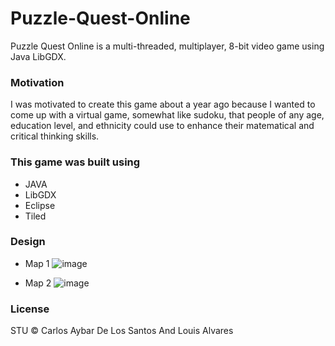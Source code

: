 # Puzzle-Quest-Online
Puzzle Quest Online is a  multi-threaded, multiplayer, 8-bit video game using Java LibGDX.

### Motivation

I was motivated to create this game about a year ago because I wanted to come up with a virtual game, somewhat like sudoku, that people of any age, education level, and ethnicity could use to enhance their matematical and critical thinking skills.

### This game was built using

* JAVA
* LibGDX
* Eclipse
* Tiled

### Design
* Map 1
![image](https://user-images.githubusercontent.com/58013489/117327746-f1196980-ae60-11eb-96aa-98ec875cb315.png)

* Map 2
![image](https://user-images.githubusercontent.com/58013489/117327825-055d6680-ae61-11eb-8477-ed82ea1a3f18.png)


### License

STU © Carlos Aybar De Los Santos And Louis Alvares
